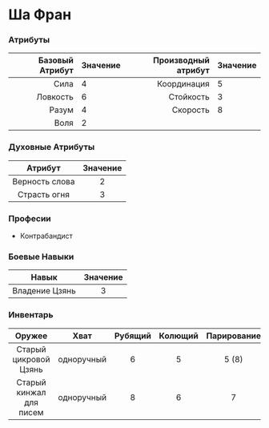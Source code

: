 # Ша Фран

### Атрибуты
| Базовый Атрибут  | Значение | Производный атрибут | Значение | 
|-----------------:|:---------|--------------------:|:---------|
| Сила             |    4     | Координация         | 5        |
| Ловкость         |    6     | Стойкость           | 3        |
| Разум            |    4     | Скорость            | 8        | 
| Воля             |    2     |                     |          | 

### Духовные Атрибуты
| Атрибут        | Значение |
|:--------------:|:--------:|
| Верность слова |   2      |
| Страсть огня   |   3      |

### Професии
 + Контрабандист

### Боевые Навыки
| Навык          | Значение |
|:--------------:|:--------:|
| Владение Цзянь | 3        |

### Инвентарь
| Оружее                  | Хват       | Рубящий | Колющий | Парирование | Урон |
|:-----------------------:|:----------:|:-------:|:-------:|:-----------:|:----:|
| Старый цикровой Цзянь   | одноручный | 6       | 5       | 5 (8)       | 0    |
| Старый кинжал для писем | одноручный | 8       | 6       | 7           | -2   |

